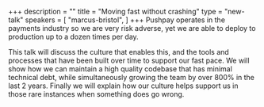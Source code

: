 +++
description = ""
title = "Moving fast without crashing"
type = "new-talk"
speakers = [
        "marcus-bristol",
]
+++
Pushpay operates in the payments industry so we are very risk adverse, yet we are able to deploy to production up to a dozen times per day.

This talk will discuss the culture that enables this, and the tools and processes that have been built over time to support our fast pace. We will show how we can maintain a high quality codebase that has minimal technical debt, while simultaneously growing the team by over 800% in the last 2 years. Finally we will explain how our culture helps support us in those rare instances when something does go wrong.